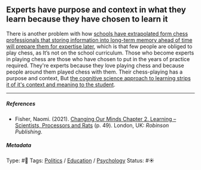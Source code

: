 ## Experts have purpose and context in what they learn because they have chosen to learn it

There is another problem with how [schools have extrapolated form chess professionals that storing information into long-term memory ahead of time will prepare them for expertise later](Schools%20have%20extrapolated%20form%20chess%20professionals%20that%20storing%20information%20into%20long-term%20memory%20ahead%20of%20time%20will%20prepare%20them%20for%20expertise%20later.md), which is that few people are obliged to play chess, as It’s not on the school curriculum. Those who become experts in playing chess are those who have chosen to put in the years of practice required. They're experts because they love playing chess and because people around them played chess with them. Their chess-playing has a purpose and context, But [the cognitive science approach to learning strips it of it's context and meaning to the student](The%20cognitive%20science%20approach%20to%20learning%20strips%20it%20of%20it's%20context%20and%20meaning%20to%20the%20student.md).

---

##### References

* Fisher, Naomi. (2021). [Changing Our Minds Chapter 2. Learning – Scientists, Processors and Rats](Changing%20Our%20Minds%20Chapter%202.%20Learning%20%E2%80%93%20Scientists,%20Processors%20and%20Rats.md) (p. 49). London, UK: *Robinson Publishing*.

##### Metadata

Type: #🔴 
Tags: [Politics](Politics.md) / [Education]() / [Psychology](Psychology.md)
Status: #☀️ 
